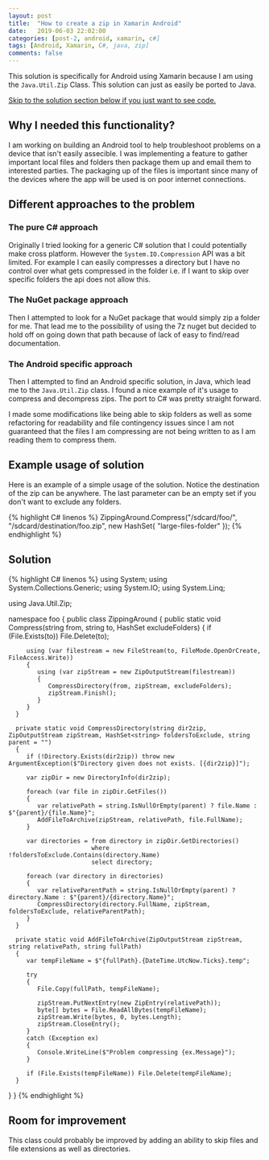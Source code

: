 ```yaml
---
layout: post
title:  "How to create a zip in Xamarin Android"
date:   2019-06-03 22:02:00
categories: [post-2, android, xamarin, c#]
tags: [Android, Xamarin, C#, java, zip]
comments: false
---
```


This solution is specifically for Android using Xamarin because I am using the `Java.Util.Zip` Class. This solution can just as easily be ported to Java.

<!--more-->

<A href="#solution">Skip to the solution section below if you just want to see code.</A>

## Why I needed this functionality?  
I am working on building an Android tool to help troubleshoot problems on a device that isn't easily assecible. I was implementing a feature to gather important local files and folders then package them up and email them to interested parties. The packaging up of the files is important since many of the devices where the app will be used is on poor internet connections.  

## Different approaches to the problem
### The pure C# approach
Originally I tried looking for a generic C# solution that I could potentially make cross platform. However the `System.IO.Compression` API was a bit limited. For example I can easily compresses a directory but I have no control over what gets compressed in the folder i.e. if I want to skip over specific folders the api does not allow this.  

### The NuGet package approach
Then I attempted to look for a NuGet package that would simply zip a folder for me. That lead me to the possibility of using the 7z nuget but decided to hold off on going down that path because of lack of easy to find/read documentation.  

### The Android specific approach
Then I attempted to find an Android specific solution, in Java, which lead me to the `Java.Util.Zip` class. I found a nice example of it's usage to compress and decompress zips. The port to C# was pretty straight forward.  

I made some modifications like being able to skip folders as well as some refactoring for readability and file contingency issues since I am not guaranteed that the files I am compressing are not being written to as I am reading them to compress them.  

## Example usage of solution
Here is an example of a simple usage of the solution. Notice the destination of the zip can be anywhere. The last parameter can be an empty set if you don't want to exclude any folders.

{% highlight C# linenos %}
ZippingAround.Compress("/sdcard/foo/", "/sdcard/destination/foo.zip", new HashSet<string>{ "large-files-folder" });
{% endhighlight %}

## Solution ##
{% highlight C# linenos %}
using System;
using System.Collections.Generic;
using System.IO;
using System.Linq;

using Java.Util.Zip;

namespace foo
{
   public class ZippingAround
   {
      public static void Compress(string from, string to, HashSet<string> excludeFolders)
      {
         if (File.Exists(to)) File.Delete(to);

         using (var filestream = new FileStream(to, FileMode.OpenOrCreate, FileAccess.Write))
         {
            using (var zipStream = new ZipOutputStream(filestream))
            {
               CompressDirectory(from, zipStream, excludeFolders);
               zipStream.Finish();
            }
         }
      }

      private static void CompressDirectory(string dir2zip, ZipOutputStream zipStream, HashSet<string> foldersToExclude, string parent = "")
      {
         if (!Directory.Exists(dir2zip)) throw new ArgumentException($"Directory given does not exists. [{dir2zip}]");

         var zipDir = new DirectoryInfo(dir2zip);

         foreach (var file in zipDir.GetFiles())
         {
            var relativePath = string.IsNullOrEmpty(parent) ? file.Name : $"{parent}/{file.Name}";
            AddFileToArchive(zipStream, relativePath, file.FullName);
         }

         var directories = from directory in zipDir.GetDirectories()
                           where !foldersToExclude.Contains(directory.Name)
                           select directory;

         foreach (var directory in directories)
         {
            var relativeParentPath = string.IsNullOrEmpty(parent) ? directory.Name : $"{parent}/{directory.Name}";
            CompressDirectory(directory.FullName, zipStream, foldersToExclude, relativeParentPath);
         }
      }

      private static void AddFileToArchive(ZipOutputStream zipStream, string relativePath, string fullPath)
      {
         var tempFileName = $"{fullPath}.{DateTime.UtcNow.Ticks}.temp";

         try
         {
            File.Copy(fullPath, tempFileName);

            zipStream.PutNextEntry(new ZipEntry(relativePath));
            byte[] bytes = File.ReadAllBytes(tempFileName);
            zipStream.Write(bytes, 0, bytes.Length);
            zipStream.CloseEntry();
         }
         catch (Exception ex)
         {
            Console.WriteLine($"Problem compressing {ex.Message}");
         }

         if (File.Exists(tempFileName)) File.Delete(tempFileName);
      }
   }
}
{% endhighlight %}



## Room for improvement  
This class could probably be improved by adding an ability to skip files and file extensions as well as directories.  

